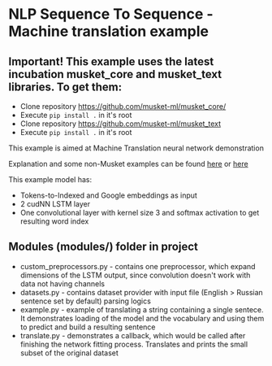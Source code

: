 # NLP Sequence To Sequence - Machine translation example

## Important! This example uses the latest incubation musket_core and musket_text libraries. To get them:
 * Clone repository https://github.com/musket-ml/musket_core/
 * Execute `pip install .` in it's root
 * Clone repository https://github.com/musket-ml/musket_text
 * Execute `pip install .` in it's root
 
This example is aimed at Machine Translation neural network demonstration

Explanation and some non-Musket examples can be found [here](https://blog.keras.io/a-ten-minute-introduction-to-sequence-to-sequence-learning-in-keras.html) or [here](https://towardsdatascience.com/understanding-encoder-decoder-sequence-to-sequence-model-679e04af4346)

This example model has:
 * Tokens-to-Indexed and Google embeddings as input
 * 2 cudNN LSTM layer
 * One convolutional layer with kernel size 3 and softmax activation to get resulting word index
 
## Modules (modules/) folder in project
 * custom_preprocessors.py - contains one preprocessor, which expand dimensions of the LSTM output, since convolution doesn't work with data not having channels
 * datasets.py - contains dataset provider with input file (English > Russian sentence set by default) parsing logics
 * example.py - example of translating a string containing a single sentece. It demonstrates loading of the model and the vocabulary and using them to predict and build a resulting sentence
 * translate.py - demonstrates a callback, which would be called after finishing the network fitting process. Translates and prints the small subset of the original dataset

 
 